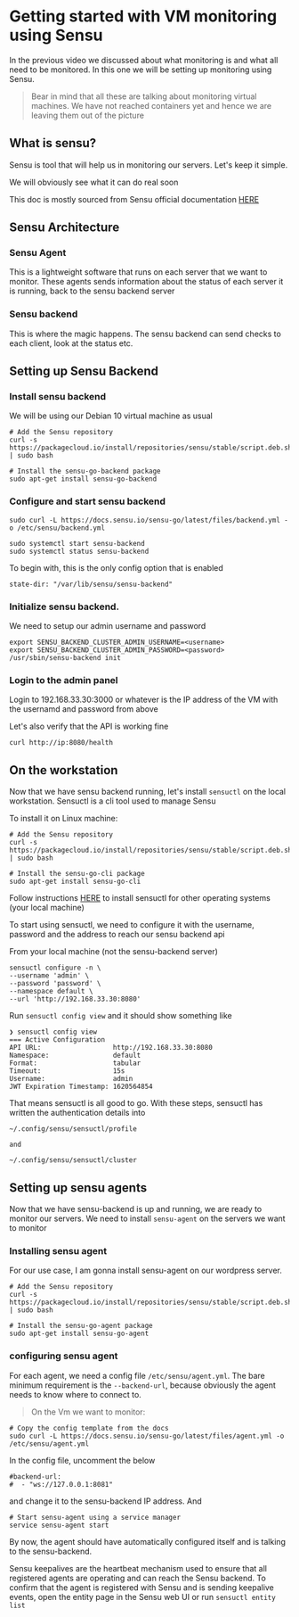 # Getting started with VM monitoring using Sensu

In the previous video we discussed about what monitoring is and what all need to be
monitored. In this one we will be setting up monitoring using Sensu.

> Bear in mind that all these are talking about monitoring virtual machines. We have not reached
containers yet and hence we are leaving them out of the picture

## What is sensu?

Sensu is tool that will help us in monitoring our servers. Let's keep it simple.

We will obviously see what it can do real soon


This doc is mostly sourced from Sensu official documentation [HERE](https://docs.sensu.io/sensu-go/latest/operations/deploy-sensu/install-sensu/)


## Sensu Architecture

### Sensu Agent

This is a lightweight software that runs on each server that we want to monitor.
These agents sends information about the status of each server it is running, back to the
sensu backend server

### Sensu backend

This is where the magic happens. The sensu backend can send checks to each client, 
look at the status etc. 


## Setting up Sensu Backend

### Install sensu backend

We will be using our Debian 10 virtual machine as usual

```
# Add the Sensu repository
curl -s https://packagecloud.io/install/repositories/sensu/stable/script.deb.sh | sudo bash

# Install the sensu-go-backend package
sudo apt-get install sensu-go-backend
```

### Configure and start sensu backend

```
sudo curl -L https://docs.sensu.io/sensu-go/latest/files/backend.yml -o /etc/sensu/backend.yml

sudo systemctl start sensu-backend
sudo systemctl status sensu-backend
```


To begin with, this is the only config option that is enabled

```
state-dir: "/var/lib/sensu/sensu-backend"
```

### Initialize sensu backend.

We need to setup our admin username and password

```
export SENSU_BACKEND_CLUSTER_ADMIN_USERNAME=<username>
export SENSU_BACKEND_CLUSTER_ADMIN_PASSWORD=<password>
/usr/sbin/sensu-backend init
```


### Login to the admin panel

Login to 192.168.33.30:3000 or whatever is the IP address of the VM with the usernamd
and password from above

Let's also verify that the API is working fine

```
curl http://ip:8080/health
```


## On the workstation

Now that we have sensu backend running, let's install `sensuctl` on the local workstation.
Sensuctl is a cli tool used to manage Sensu

To install it on Linux machine:

```
# Add the Sensu repository
curl -s https://packagecloud.io/install/repositories/sensu/stable/script.deb.sh | sudo bash

# Install the sensu-go-cli package
sudo apt-get install sensu-go-cli
```
Follow instructions [HERE](https://docs.sensu.io/sensu-go/latest/operations/deploy-sensu/install-sensu/#install-sensuctl) to install
sensuctl for other operating systems (your local machine)


To start using sensuctl, we need to configure it with the username, password and the
address to reach our sensu backend api


From your local machine (not the sensu-backend server)
```
sensuctl configure -n \
--username 'admin' \
--password 'password' \
--namespace default \
--url 'http://192.168.33.30:8080'
```

Run `sensuctl config view` and it should show something like

```
❯ sensuctl config view
=== Active Configuration
API URL:                  http://192.168.33.30:8080
Namespace:                default
Format:                   tabular
Timeout:                  15s
Username:                 admin
JWT Expiration Timestamp: 1620564854
```

That means sensuctl is all good to go. With these steps, sensuctl has written the authentication details into 
```
~/.config/sensu/sensuctl/profile

and

~/.config/sensu/sensuctl/cluster
```


## Setting up sensu agents

Now that we have sensu-backend is up and running, we are ready to monitor our servers.
We need to install `sensu-agent` on the servers we want to monitor


### Installing sensu agent
For our use case, I am gonna install sensu-agent on our wordpress server.

```
# Add the Sensu repository
curl -s https://packagecloud.io/install/repositories/sensu/stable/script.deb.sh | sudo bash

# Install the sensu-go-agent package
sudo apt-get install sensu-go-agent
```

### configuring sensu agent

For each agent, we need a config file `/etc/sensu/agent.yml`. The bare minimum requirement is the `--backend-url`, because obviously the agent needs to know where to connect to.

> On the Vm we want to monitor:

```
# Copy the config template from the docs
sudo curl -L https://docs.sensu.io/sensu-go/latest/files/agent.yml -o /etc/sensu/agent.yml
```

In the config file, uncomment the below
```
#backend-url:
#  - "ws://127.0.0.1:8081"
```
and change it to the sensu-backend IP address. And
```
# Start sensu-agent using a service manager
service sensu-agent start
```

By now, the agent should have automatically configured itself and is talking to the sensu-backend. 

Sensu keepalives are the heartbeat mechanism used to ensure that all registered agents are operating and can reach the Sensu backend. To confirm that the agent is registered with Sensu and is sending keepalive events, open the entity page in the Sensu web UI or run `sensuctl entity list`
